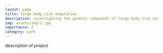 ```yaml
---
layout: page
title: large body size adaptation
description: investigating the genetic component of large body size evolution in the <em>Anolis sagrei</em> clade
img: assets/img/3.jpg
importance: 2
category: work
---
```


description of project
